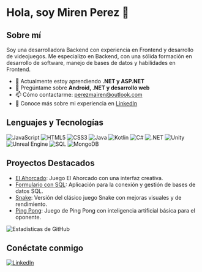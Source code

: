 # Hola, soy Miren Perez 👋

## Sobre mí
Soy una desarrolladora Backend con experiencia en Frontend y desarrollo de videojuegos. Me especializo en Backend, con una sólida formación en desarrollo de software, manejo de bases de datos y habilidades en Frontend.

- 🌱 Actualmente estoy aprendiendo **.NET y ASP.NET**
- 💬 Pregúntame sobre **Android, .NET y desarrollo web**
- 📫 Cómo contactarme: [perezmairen@outlook.com](mailto:perezmairen@outlook.com)
- 📄 Conoce más sobre mi experiencia en [LinkedIn](https://www.linkedin.com/in/miren-p%C3%A9rez-ruiz-1aa028222/)

## Lenguajes y Tecnologías
![JavaScript](https://img.shields.io/badge/-JavaScript-yellow?style=flat&logo=javascript) 
![HTML5](https://img.shields.io/badge/-HTML5-orange?style=flat&logo=html5) 
![CSS3](https://img.shields.io/badge/-CSS3-blue?style=flat&logo=css3) 
![Java](https://img.shields.io/badge/-Java-red?style=flat&logo=java) 
![Kotlin](https://img.shields.io/badge/-Kotlin-purple?style=flat&logo=kotlin) 
![C#](https://img.shields.io/badge/-C%23-blue?style=flat&logo=c-sharp) 
![.NET](https://img.shields.io/badge/-.NET-blueviolet?style=flat&logo=dot-net) 
![Unity](https://img.shields.io/badge/-Unity-black?style=flat&logo=unity) 
![Unreal Engine](https://img.shields.io/badge/-Unreal%20Engine-black?style=flat&logo=unreal-engine) 
![SQL](https://img.shields.io/badge/-SQL-lightgrey?style=flat&logo=sql) 
![MongoDB](https://img.shields.io/badge/-MongoDB-green?style=flat&logo=mongodb)

## Proyectos Destacados
- [El Ahorcado](https://github.com/MairenPerez/JuegosJS): Juego El Ahorcado con una interfaz creativa.
- [Formulario con SQL](https://github.com/MairenPerez/FormConexionSQL): Aplicación para la conexión y gestión de bases de datos SQL.
- [Snake](https://github.com/MairenPerez/Snake): Versión del clásico juego Snake con mejoras visuales y de rendimiento.
- [Ping Pong](https://github.com/MairenPerez/PingPong): Juego de Ping Pong con inteligencia artificial básica para el oponente.

![Estadísticas de GitHub](https://github-readme-stats.vercel.app/api?username=MairenPerez&show_icons=true&theme=radical)

## Conéctate conmigo
[![LinkedIn](https://img.shields.io/badge/LinkedIn-blue)](https://www.linkedin.com/in/miren-p%C3%A9rez-ruiz-1aa028222/)

